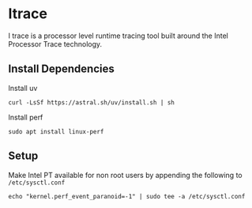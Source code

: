 # Itrace

I trace is a processor level runtime tracing tool built around the Intel
Processor Trace technology. 

## Install Dependencies

Install uv
```
curl -LsSf https://astral.sh/uv/install.sh | sh
```

Install perf
```
sudo apt install linux-perf
```

## Setup
Make Intel PT available for non root users by appending the following to `/etc/sysctl.conf`
```
echo "kernel.perf_event_paranoid=-1" | sudo tee -a /etc/sysctl.conf
```


